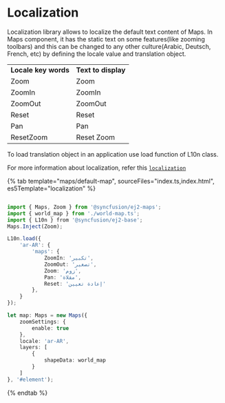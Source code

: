 # Localization

Localization library allows to localize the default text content of Maps. In Maps component, it has the static text on some features(like zooming toolbars) and this can be changed to any other culture(Arabic, Deutsch, French, etc) by defining the locale value and translation object.

<!-- markdownlint-disable MD033 -->

<table>
<tr>
<td><b>Locale key words</b></td>
<td><b>Text to display</b></td>
</tr>
<tr>
<td>Zoom</td>
<td>Zoom</td>
</tr>
<tr>
<td>ZoomIn</td>
<td>ZoomIn</td>
</tr>
<tr>
<td>ZoomOut</td>
<td>ZoomOut</td>
</tr>
<tr>
<td>Reset</td>
<td>Reset</td>
</tr>
<tr>
<td>Pan</td>
<td>Pan</td>
</tr>
<tr>
<td>ResetZoom</td>
<td>Reset Zoom</td>
</tr>
</table>

To load translation object in an application use load function of L10n class.

For more information about localization, refer this
[`localization`](http://ej2.syncfusion.com/documentation/base/localization.html)

{% tab template="maps/default-map", sourceFiles="index.ts,index.html", es5Template="localization" %}

```typescript

import { Maps, Zoom } from '@syncfusion/ej2-maps';
import { world_map } from './world-map.ts';
import { L10n } from '@syncfusion/ej2-base';
Maps.Inject(Zoom);

L10n.load({
    'ar-AR': {
        'maps': {
            ZoomIn: 'تكبير',
            ZoomOut: 'تصغير',
            Zoom: 'زوم',
            Pan: 'مقلاة',
            Reset: 'إعادة تعيين'
        },
    }
});

let map: Maps = new Maps({
    zoomSettings: {
        enable: true
    },
    locale: 'ar-AR',
    layers: [
        {
            shapeData: world_map
        }
    ]
}, '#element');

```

{% endtab %}
